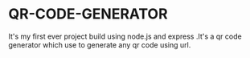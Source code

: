 # QR-CODE-GENERATOR
It's my first ever project build using node.js and express .It's a qr code generator which use to generate any qr code using url.

